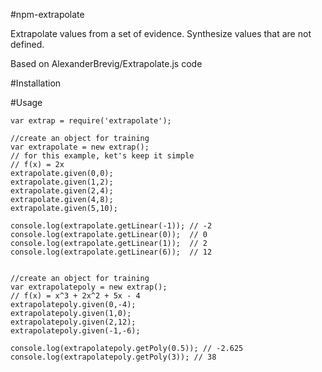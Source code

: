 #npm-extrapolate

Extrapolate values from a set of evidence. Synthesize values that are not defined.

Based on AlexanderBrevig/Extrapolate.js code

#Installation

#Usage

    var extrap = require('extrapolate');
    
    //create an object for training
    var extrapolate = new extrap();
    // for this example, ket's keep it simple
    // f(x) = 2x
    extrapolate.given(0,0);
    extrapolate.given(1,2);
    extrapolate.given(2,4);
    extrapolate.given(4,8);
    extrapolate.given(5,10);

    console.log(extrapolate.getLinear(-1)); // -2
    console.log(extrapolate.getLinear(0));  // 0
    console.log(extrapolate.getLinear(1));  // 2
    console.log(extrapolate.getLinear(6));  // 12


    //create an object for training
    var extrapolatepoly = new extrap();
    // f(x) = x^3 + 2x^2 + 5x - 4
    extrapolatepoly.given(0,-4);
    extrapolatepoly.given(1,0);
    extrapolatepoly.given(2,12);
    extrapolatepoly.given(-1,-6);

    console.log(extrapolatepoly.getPoly(0.5)); // -2.625
    console.log(extrapolatepoly.getPoly(3)); // 38

